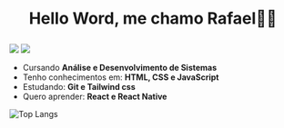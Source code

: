 # <p align="center"> Hello Word, me chamo Rafael👋🏽 </p>

   [<img src="https://img.shields.io/badge/linkedin-%230077B5.svg?&style=for-the-badge&logo=linkedin&logoColor=white" />](https://www.linkedin.com/in/raffaew/)
   [<img src = "https://img.shields.io/badge/instagram-%23E4405F.svg?&style=for-the-badge&logo=instagram&logoColor=white">](https://www.instagram.com/raffaeew/)
 - Cursando **Análise e Desenvolvimento de Sistemas**
 - Tenho conhecimentos em: **HTML, CSS e JavaScript**
 - Estudando: **Git e Tailwind css**
 - Quero aprender: **React e React Native**

![Top Langs](https://github-readme-stats.vercel.app/api/top-langs/?username=raffaew&exclude_repo=github-readme-stats,anuraghazra.github.io&theme=transparent)

 

  
   


  
